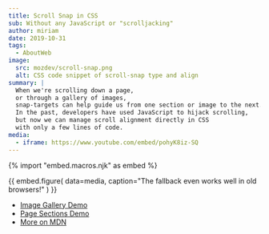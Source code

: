 ```yaml
---
title: Scroll Snap in CSS
sub: Without any JavaScript or "scrolljacking"
author: miriam
date: 2019-10-31
tags:
  - AboutWeb
image:
  src: mozdev/scroll-snap.png
  alt: CSS code snippet of scroll-snap type and align
summary: |
  When we're scrolling down a page,
  or through a gallery of images,
  snap-targets can help guide us from one section or image to the next.
  In the past, developers have used JavaScript to hijack scrolling,
  but now we can manage scroll alignment directly in CSS
  with only a few lines of code.
media:
  - iframe: https://www.youtube.com/embed/pohyK8iz-SQ
---
```


{% import "embed.macros.njk" as embed %}

{{ embed.figure(
  data=media,
  caption="The fallback even works well in old browsers!"
) }}

- [Image Gallery Demo](https://codepen.io/mirisuzanne/pen/bXRebo?editors=0100)
- [Page Sections Demo](https://codepen.io/mirisuzanne/pen/vomNBg?editors=0100)
- [More on MDN](https://developer.mozilla.org/en-US/docs/Web/CSS/CSS_Scroll_Snap/Basic_concepts)
